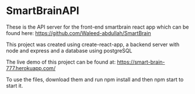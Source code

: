 # SmartBrainAPI

These is the API server for the front-end smartbrain react app which can be found here: https://github.com/Waleed-abdullah/SmartBrain

This project was created using create-react-app, a backend server with node and express and a database using postgreSQL

The live demo of this project can be found at: https://smart-brain-777.herokuapp.com/

To use the files, download them and run npm install and then npm start to start it.
